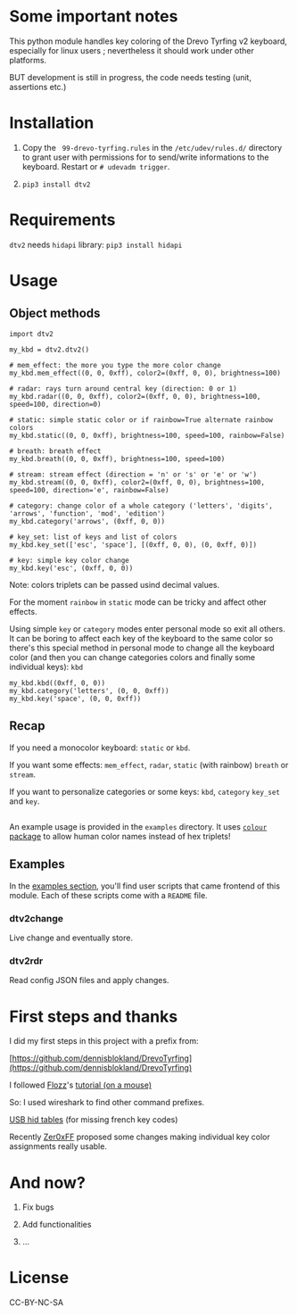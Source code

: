 # Some important notes

This python module handles key coloring of the Drevo Tyrfing v2
keyboard, especially for linux users ; nevertheless it should work
under other platforms.

BUT development is still in progress, the code needs testing (unit,
assertions etc.)

# Installation

1. Copy the ` 99-drevo-tyrfing.rules` in the `/etc/udev/rules.d/`
   directory to grant user with permissions for to send/write
   informations to the keyboard. Restart or `# udevadm trigger`.

2. `pip3 install dtv2`

# Requirements

`dtv2` needs `hidapi` library: `pip3 install hidapi`

# Usage

## Object methods

``` python3
import dtv2

my_kbd = dtv2.dtv2()

# mem_effect: the more you type the more color change
my_kbd.mem_effect((0, 0, 0xff), color2=(0xff, 0, 0), brightness=100)

# radar: rays turn around central key (direction: 0 or 1)
my_kbd.radar((0, 0, 0xff), color2=(0xff, 0, 0), brightness=100, speed=100, direction=0)

# static: simple static color or if rainbow=True alternate rainbow colors
my_kbd.static((0, 0, 0xff), brightness=100, speed=100, rainbow=False)

# breath: breath effect
my_kbd.breath((0, 0, 0xff), brightness=100, speed=100)

# stream: stream effect (direction = 'n' or 's' or 'e' or 'w')
my_kbd.stream((0, 0, 0xff), color2=(0xff, 0, 0), brightness=100, speed=100, direction='e', rainbow=False)

# category: change color of a whole category ('letters', 'digits', 'arrows', 'function', 'mod', 'edition')
my_kbd.category('arrows', (0xff, 0, 0))

# key_set: list of keys and list of colors
my_kbd.key_set(['esc', 'space'], [(0xff, 0, 0), (0, 0xff, 0)])

# key: simple key color change
my_kbd.key('esc', (0xff, 0, 0))
```

Note: colors triplets can be passed usind decimal values.

For the moment `rainbow` in `static` mode can be tricky and affect
other effects.

Using simple `key` or `category` modes enter personal mode so exit
all others. It can be boring to affect each key of the keyboard to
the same color so there's this special method in personal mode to
change all the keyboard color (and then you can change categories
colors and finally some individual keys): `kbd`

``` python3
my_kbd.kbd((0xff, 0, 0))
my_kbd.category('letters', (0, 0, 0xff))
my_kbd.key('space', (0, 0, 0xff))
```

## Recap

If you need a monocolor keyboard: `static` or `kbd`.

If you want some effects: `mem_effect`, `radar`, `static` (with
rainbow) `breath` or `stream`.

If you want to personalize categories or some keys: `kbd`,
`category` `key_set` and `key`.

## 
An example usage is provided in the `examples` directory. It uses
[`colour` package](https://github.com/vaab/colour) to allow human
color names instead of hex triplets!


## Examples

In the [examples
section](https://github.com/cobacdavid/dtv2/tree/master/examples),
you'll find user scripts that came frontend of this module. Each of
these scripts come with a `README` file.

### dtv2change

Live change and eventually store.

### dtv2rdr

Read config JSON files and apply changes.


# First steps and thanks

I did my first steps in this project with a prefix from:

[https://github.com/dennisblokland/DrevoTyrfing](https://github.com/dennisblokland/DrevoTyrfing)

I followed [Flozz](https://github.com/flozz)'s [tutorial (on a mouse)](https://blog.flozz.fr/2016/03/27/steelseries-rival-100-reverse-engineering-dun-peripherique-usb/)

So: I used wireshark to find other command prefixes.

[USB hid tables](https://www.usb.org/sites/default/files/documents/hut1_12v2.pdf) (for missing french key codes) 

Recently [Zer0xFF](https://github.com/Zer0xFF) proposed some
changes making individual key color assignments really usable.

# And now?

1. Fix bugs

2. Add functionalities

3. ...

# License

CC-BY-NC-SA
